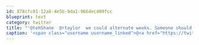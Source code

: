 ```yaml
---
id: 878cfc01-12a8-4e5b-9da1-966dec409fcc
blueprint: text
category: twitter
title: "'@tehShane  @rtaylor  we could alternate weeks. Someone should write an app for that"
caption: '<span class="username username_linked">@<a href="https://twitter.com/tehShane" title="Shane Lawrence">tehShane</a></span>  <span class="username username_linked">@<a href="https://twitter.com/rtaylor" title="Elon Musk">rtaylor</a></span>  we could alternate weeks. Someone should write an app for that'
---
```

